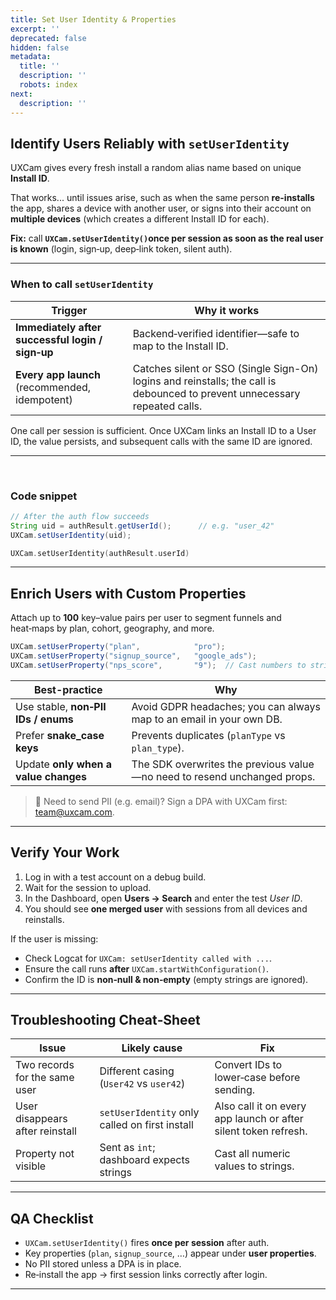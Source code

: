 ```yaml
---
title: Set User Identity & Properties
excerpt: ''
deprecated: false
hidden: false
metadata:
  title: ''
  description: ''
  robots: index
next:
  description: ''
---
```

## Identify Users Reliably with `setUserIdentity`

UXCam gives every fresh install a random alias name based on unique **Install ID**.

That works... until issues arise, such as when the same person **re-installs** the app, shares a device with another user, or signs into their account on **multiple devices** (which creates a different Install ID for each).

**Fix:** call **`UXCam.setUserIdentity()`once per session as soon as the real user is known** (login, sign‑up, deep‑link token, silent auth).

***

### When to call `setUserIdentity`

| Trigger                                          | Why it works                                                                                                               |
| ------------------------------------------------ | -------------------------------------------------------------------------------------------------------------------------- |
| **Immediately after successful login / sign‑up** | Backend‑verified identifier—safe to map to the Install ID.                                                                 |
| **Every app launch** (recommended, idempotent)   | Catches silent or SSO (Single Sign-On) logins and reinstalls; the call is debounced to prevent unnecessary repeated calls. |

<GitHubCallout type="note">One call per session is sufficient. Once UXCam links an Install ID to a User ID, the value persists, and subsequent calls with the same ID are ignored.</GitHubCallout>

***

<br />

### Code snippet

```java
// After the auth flow succeeds
String uid = authResult.getUserId();      // e.g. "user_42"
UXCam.setUserIdentity(uid);
```

```kotlin
UXCam.setUserIdentity(authResult.userId)
```

***

## Enrich Users with Custom Properties

Attach up to **100** key–value pairs per user to segment funnels and heat‑maps by plan, cohort, geography, and more.

```java
UXCam.setUserProperty("plan",            "pro");
UXCam.setUserProperty("signup_source",   "google_ads");
UXCam.setUserProperty("nps_score",       "9");  // Cast numbers to strings
```

| **Best-practice**                    | **Why**                                                                  |
| ------------------------------------ | ------------------------------------------------------------------------ |
| Use stable, **non‑PII IDs / enums**  | Avoid GDPR headaches; you can always map to an email in your own DB.     |
| Prefer **snake\_case keys**          | Prevents duplicates (`planType` vs `plan_type`).                         |
| Update **only when a value changes** | The SDK overwrites the previous value—no need to resend unchanged props. |

> 🚧 Need to send PII (e.g. email)? Sign a DPA with UXCam first: [team@uxcam.com](mailto:team@uxcam.com).

***

## Verify Your Work

1. Log in with a test account on a debug build.
2. Wait for the session to upload.
3. In the Dashboard, open **Users → Search** and enter the test *User ID*.
4. You should see **one merged user** with sessions from all devices and reinstalls.

If the user is missing:

* Check Logcat for `UXCam: setUserIdentity called with ...`.
* Ensure the call runs **after** `UXCam.startWithConfiguration()`.
* Confirm the ID is **non‑null & non‑empty** (empty strings are ignored).

***

## Troubleshooting Cheat‑Sheet

| Issue                           | Likely cause                                   | Fix                                                             |
| ------------------------------- | ---------------------------------------------- | --------------------------------------------------------------- |
| Two records for the same user   | Different casing (`User42` vs `user42`)        | Convert IDs to lower‑case before sending.                       |
| User disappears after reinstall | `setUserIdentity` only called on first install | Also call it on every app launch or after silent token refresh. |
| Property not visible            | Sent as `int`; dashboard expects strings       | Cast all numeric values to strings.                             |

***

## QA Checklist

* `UXCam.setUserIdentity()` fires **once per session** after auth.
* Key properties (`plan`, `signup_source`, …) appear under **user properties**.
* No PII stored unless a DPA is in place.
* Re‑install the app → first session links correctly after login.

***